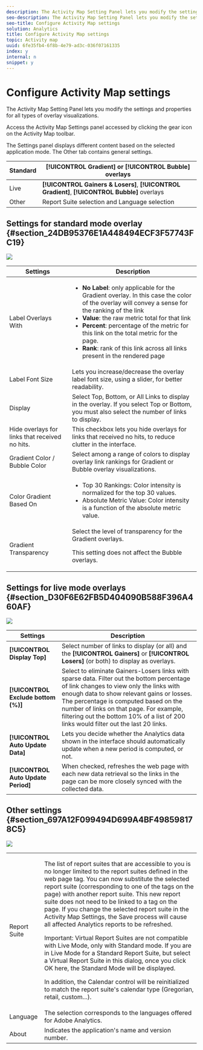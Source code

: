 ```yaml
---
description: The Activity Map Setting Panel lets you modify the settings and properties for all types of overlay visualizations.
seo-description: The Activity Map Setting Panel lets you modify the settings and properties for all types of overlay visualizations.
seo-title: Configure Activity Map settings
solution: Analytics
title: Configure Activity Map settings
topic: Activity map
uuid: 6fe35fb4-6f8b-4e79-ad3c-036f07161335
index: y
internal: n
snippet: y
---
```


# Configure Activity Map settings

The Activity Map Setting Panel lets you modify the settings and properties for all types of overlay visualizations.

Access the Activity Map Settings panel accessed by clicking the gear icon on the Activity Map toolbar.

The Settings panel displays different content based on the selected application mode. The Other tab contains general settings. 

|  Standard  | **[!UICONTROL Gradient]** or **[!UICONTROL Bubble]** overlays  |
|---|---|
|  Live  | **[!UICONTROL Gainers & Losers]**, **[!UICONTROL Gradient]**, **[!UICONTROL Bubble]** overlays  |
|  Other  | Report Suite selection and Language selection  |

## Settings for standard mode overlay {#section_24DB95376E1A448494ECF3F57743FC19}

![](assets/settings_standard.png)

<table id="table_0244107DE6D142F2A1DA4882E0ED9826"> 
 <thead> 
  <tr> 
   <th colname="col2" class="entry"> Settings </th> 
   <th colname="col3" class="entry"> Description </th> 
  </tr> 
 </thead>
 <tbody> 
  <tr> 
   <td colname="col2"> <span class="uicontrol"> Label Overlays With</span> </td> 
   <td colname="col3"> 
    <ul id="ul_13AD02789F2D4904A35215A8FA230F3E"> 
     <li id="li_8DB71636D2074C69B0D94D3FB0CAFE28"> <b>No Label</b>: only applicable for the Gradient overlay. In this case the color of the overlay will convey a sense for the ranking of the link </li> 
     <li id="li_39C98D7EA9514C1D8731B9D21C0E73A6"> <b>Value</b>: the raw metric total for that link </li> 
     <li id="li_A5F583E45BCD4F2399398F9DCC7FE382"> <b>Percent</b>: percentage of the metric for this link on the total metric for the page. </li> 
     <li id="li_E4BF7D3B863E4B6C8E737CF29ADA9D67"> <b>Rank</b>: rank of this link across all links present in the rendered page </li> 
    </ul> </td> 
  </tr> 
  <tr> 
   <td colname="col2"> <span class="uicontrol"> Label Font Size</span> </td> 
   <td colname="col3"> Lets you increase/decrease the overlay label font size, using a slider, for better readability. </td> 
  </tr> 
  <tr> 
   <td colname="col2"> <span class="uicontrol"> Display</span> </td> 
   <td colname="col3">Select <span class="uicontrol"> Top</span>, <span class="uicontrol"> Bottom</span>, or <span class="uicontrol"> All Links</span> to display in the overlay. If you select Top or Bottom, you must also select the number of links to display. </td> 
  </tr> 
  <tr> 
   <td colname="col2"> <span class="uicontrol"> Hide overlays for links that received no hits.</span> </td> 
   <td colname="col3"> This checkbox lets you hide overlays for links that received no hits, to reduce clutter in the interface. </td> 
  </tr> 
  <tr> 
   <td colname="col2"> <span class="uicontrol"> Gradient Color / Bubble Color</span> </td> 
   <td colname="col3">Select among a range of colors to display overlay link rankings for <span class="uicontrol"> Gradient</span> or <span class="uicontrol"> Bubble</span> overlay visualizations. </td> 
  </tr> 
  <tr> 
   <td colname="col2"> <span class="uicontrol"> Color Gradient Based On</span> </td> 
   <td colname="col3"> 
    <ul id="ul_1B5C2A44A9EB465D8B8E9AD91AF79D69"> 
     <li id="li_C983CB68B90B492BB0774254292B5961"> <span class="uicontrol"> Top 30 Rankings</span>: Color intensity is normalized for the top 30 values. </li> 
     <li id="li_1E83431C8C734AB0BC82B5A66AED1189"> <span class="uicontrol"> Absolute Metric Value</span>: Color intensity is a function of the absolute metric value. </li> 
    </ul> </td> 
  </tr> 
  <tr> 
   <td colname="col2"> <span class="uicontrol"> Gradient Transparency</span> </td> 
   <td colname="col3">Select the level of transparency for the Gradient overlays. <p>This setting does not affect the Bubble overlays. </p> </td> 
  </tr> 
 </tbody> 
</table>

## Settings for live mode overlays {#section_D30F6E62FB5D404090B588F396A460AF}

![](assets/settings_live.png)

|  Settings  | Description  |
|---|---|
|  **[!UICONTROL Display Top]** |Select number of links to display (or all) and the **[!UICONTROL Gainers]** or **[!UICONTROL Losers]** (or both) to display as overlays.  |
|  **[!UICONTROL Exclude bottom (%)]** | Select to eliminate Gainers-Losers links with sparse data. Filter out the bottom percentage of link changes to view only the links with enough data to show relevant gains or losses. The percentage is computed based on the number of links on that page. For example, filtering out the bottom 10% of a list of 200 links would filter out the last 20 links.  |
|  **[!UICONTROL Auto Update Data]** | Lets you decide whether the Analytics data shown in the interface should automatically update when a new period is computed, or not.  |
|  **[!UICONTROL Auto Update Period]** | When checked, refreshes the web page with each new data retrieval so the links in the page can be more closely synced with the collected data.  |

## Other settings {#section_697A12F099494D699A4BF498598178C5}

![](assets/settings_other.png)

<table id="table_0F560236F8844FA0928CBB9C50D5ABEF"> 
 <tbody> 
  <tr> 
   <td colname="col1"> Report Suite </td> 
   <td colname="col2"> <p>The list of report suites that are accessible to you is no longer limited to the report suites defined in the web page tag. You can now substitute the selected report suite (corresponding to one of the tags on the page) with another report suite. This new report suite does not need to be linked to a tag on the page. If you change the selected report suite in the Activity Map Settings, the <span class="uicontrol"> Save</span> process will cause all affected Analytics reports to be refreshed. </p> <p> <p>Important: Virtual Report Suites are not compatible with Live Mode, only with Standard mode. If you are in Live Mode for a Standard Report Suite, but select a Virtual Report Suite in this dialog, once you click <span class="uicontrol"> OK</span> here, the Standard Mode will be displayed. </p> </p> <p>In addition, the Calendar control will be reinitialized to match the report suite's calendar type (Gregorian, retail, custom...). </p> </td> 
  </tr> 
  <tr> 
   <td colname="col1"> Language </td> 
   <td colname="col2"> The selection corresponds to the languages offered for Adobe Analytics. </td> 
  </tr> 
  <tr> 
   <td colname="col1"> About </td> 
   <td colname="col2"> Indicates the application's name and version number. </td> 
  </tr> 
 </tbody> 
</table>

